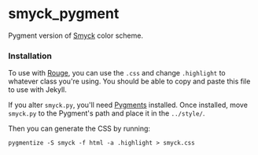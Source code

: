# smyck_pygment

Pygment version of [Smyck](https://github.com/hukl/Smyck-Color-Scheme) color scheme.

### Installation
To use with [Rouge](https://github.com/jneen/rouge), you can use the `.css` and
change `.highlight` to whatever class you're using. You should be able to copy
and paste this file to use with Jekyll.

If you alter `smyck.py`, you'll need [Pygments](http://pygments.org) installed.
Once installed, move `smyck.py` to the Pygment's path and place it in the `../style/`.

Then you can generate the CSS by running:

```
pygmentize -S smyck -f html -a .highlight > smyck.css
```
